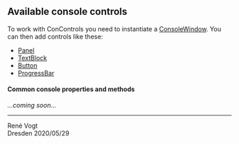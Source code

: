 ﻿## Available console controls

To work with ConControls you need to instantiate a [ConsoleWindow](ConsoleWindow.md). You can then add controls like these:

- [Panel](Panel.md)
- [TextBlock](TextBlock.md)
- [Button](Button.md)
- [ProgressBar](ProgressBar.md)

#### Common console properties and methods

_...coming soon..._

---
Ren&eacute; Vogt  
Dresden 2020/05/29